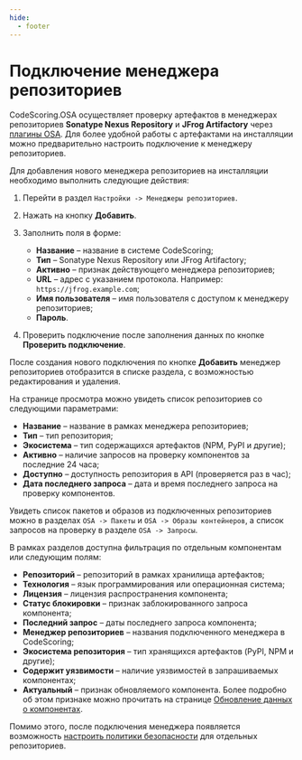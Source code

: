 ```yaml
---
hide:
  - footer
---
```


# Подключение менеджера репозиториев

CodeScoring.OSA осуществляет проверку артефактов в менеджерах репозиториев **Sonatype Nexus Repository** и **JFrog Artifactory** через [плагины OSA](/osa). Для более удобной работы с артефактами на инсталляции можно предварительно настроить подключение к менеджеру репозиториев.

Для добавления нового менеджера репозиториев на инсталляции необходимо выполнить следующие действия:

1. Перейти в раздел `Настройки -> Менеджеры репозиториев`.
2. Нажать на кнопку **Добавить**.
3. Заполнить поля в форме:

    - **Название** – название в системе CodeScoring;
    - **Тип** – Sonatype Nexus Repository или JFrog Artifactory;
    - **Активно** – признак действующего менеджера репозиториев;
    - **URL** – адрес с указанием протокола. Например: `https://jfrog.example.com`;
    - **Имя пользователя** – имя пользователя с доступом к менеджеру репозиториев;
    - **Пароль**.

4. Проверить подключение после заполнения данных по кнопке **Проверить подключение**.

После создания нового подключения по кнопке **Добавить** менеджер репозиториев отобразится в списке раздела, с возможностью редактирования и удаления.

На странице просмотра можно увидеть список репозиториев со следующими параметрами:

- **Название** – название в рамках менеджера репозиториев;
- **Тип** – тип репозитория;
- **Экосистема** – тип содержащихся артефактов (NPM, PyPI и другие);
- **Активно** – наличие запросов на проверку компонентов за последние 24 часа;
- **Доступно** – доступность репозитория в API (проверяется раз в час);
- **Дата последнего запроса** – дата и время последнего запроса на проверку компонентов.

Увидеть список пакетов и образов из подключенных репозиториев можно в разделах `OSA -> Пакеты` и `OSA -> Образы контейнеров`, а список запросов на проверку в разделе `OSA -> Запросы`. 

В рамках разделов доступна фильтрация по отдельным компонентам или следующим полям:

- **Репозиторий** – репозиторий в рамках хранилища артефактов;
- **Технология** – язык программирования или операционная система;
- **Лицензия** – лицензия распространения компонента;
- **Статус блокировки** – признак заблокированного запроса компонента;
- **Последний запрос** – даты последнего запроса компонента;
- **Менеджер репозиториев** – названия подключенного менеджера в CodeScoring;
- **Экосистема репозитория** – тип хранящихся артефактов (PyPI, NPM и другие);
- **Содержит уязвимости** – наличие уязвимостей в запрашиваемых компонентах;
- **Актуальный** – признак обновляемого компонента. Более подробно об этом признаке можно прочитать на странице [Обновление данных о компонентах](/osa/update).

Помимо этого, после подключения менеджера появляется возможность [настроить политики безопасности](/osa/osa-policies) для отдельных репозиториев.